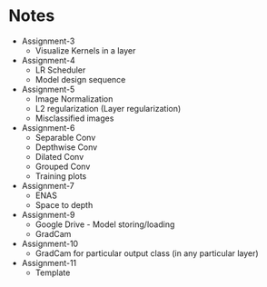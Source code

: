 # Notes

- Assignment-3
  - Visualize Kernels in a layer
- Assignment-4
  - LR Scheduler
  - Model design sequence
- Assignment-5
  - Image Normalization
  - L2 regularization (Layer regularization)
  - Misclassified images
- Assignment-6
  - Separable Conv
  - Depthwise Conv
  - Dilated Conv
  - Grouped Conv
  - Training plots
- Assignment-7
  - ENAS
  - Space to depth
- Assignment-9
  - Google Drive - Model storing/loading
  - GradCam
- Assignment-10
  - GradCam for particular output class (in any particular layer)
- Assignment-11
  - Template